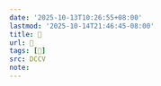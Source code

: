 ```yaml
---
date: '2025-10-13T10:26:55+08:00'
lastmod: '2025-10-14T21:46:45-08:00'
title: 􄓋
url: 􄓋
tags: [𣖾]
src: DCCV
note:
---
```

